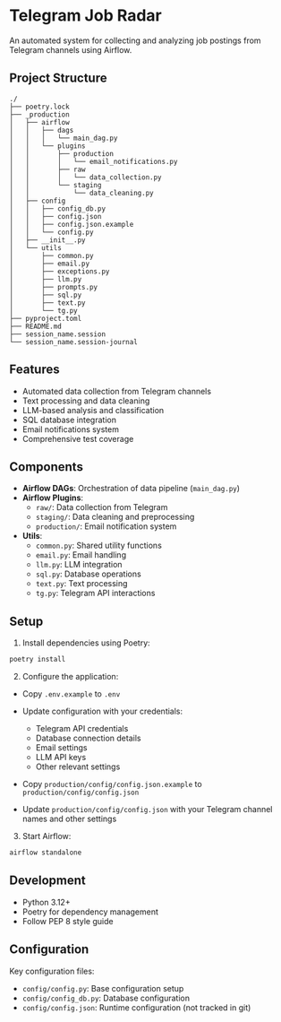 # Telegram Job Radar

An automated system for collecting and analyzing job postings from Telegram channels using Airflow.

## Project Structure
```
./
├── poetry.lock
├── _production
│   ├── airflow
│   │   ├── dags
│   │   │   └── main_dag.py
│   │   └── plugins
│   │       ├── production
│   │       │   └── email_notifications.py
│   │       ├── raw
│   │       │   └── data_collection.py
│   │       └── staging
│   │           └── data_cleaning.py
│   ├── config
│   │   ├── config_db.py
│   │   ├── config.json
│   │   ├── config.json.example
│   │   └── config.py
│   ├── __init__.py
│   └── utils
│       ├── common.py
│       ├── email.py
│       ├── exceptions.py
│       ├── llm.py
│       ├── prompts.py
│       ├── sql.py
│       ├── text.py
│       └── tg.py
├── pyproject.toml
├── README.md
├── session_name.session
└── session_name.session-journal
```

## Features
- Automated data collection from Telegram channels
- Text processing and data cleaning
- LLM-based analysis and classification
- SQL database integration
- Email notifications system
- Comprehensive test coverage

## Components
- **Airflow DAGs**: Orchestration of data pipeline (`main_dag.py`)
- **Airflow Plugins**:
  - `raw/`: Data collection from Telegram
  - `staging/`: Data cleaning and preprocessing
  - `production/`: Email notification system
- **Utils**:
  - `common.py`: Shared utility functions
  - `email.py`: Email handling
  - `llm.py`: LLM integration
  - `sql.py`: Database operations
  - `text.py`: Text processing
  - `tg.py`: Telegram API interactions

## Setup
1. Install dependencies using Poetry:
```bash
poetry install
```

2. Configure the application:
- Copy `.env.example` to `.env`

- Update configuration with your credentials:
  - Telegram API credentials
  - Database connection details
  - Email settings
  - LLM API keys
  - Other relevant settings
- Copy `production/config/config.json.example` to `production/config/config.json`
- Update `production/config/config.json` with your Telegram channel names and other settings

3. Start Airflow:
```bash
airflow standalone
```



## Development
- Python 3.12+
- Poetry for dependency management
- Follow PEP 8 style guide

## Configuration
Key configuration files:
- `config/config.py`: Base configuration setup
- `config/config_db.py`: Database configuration
- `config/config.json`: Runtime configuration (not tracked in git)
